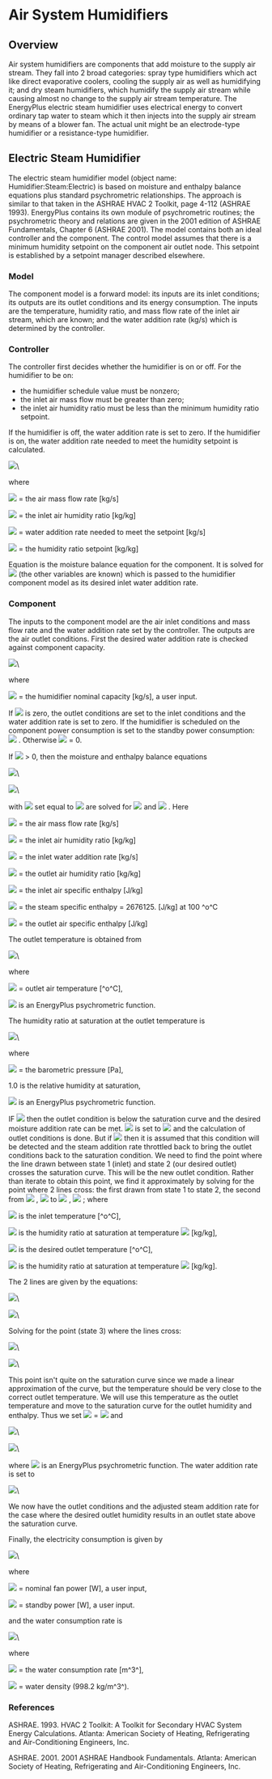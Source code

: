 # Air System Humidifiers

## Overview

Air system humidifiers are components that add moisture to the supply air stream. They fall into 2 broad categories: spray type humidifiers which act like direct evaporative coolers, cooling the supply air as well as humidifying it; and dry steam humidifiers, which humidify the supply air stream while causing almost no change to the supply air stream temperature. The EnergyPlus electric steam humidifier uses electrical energy to convert ordinary tap water to steam which it then injects into the supply air stream by means of a blower fan. The actual unit might be an electrode-type humidifier or a resistance-type humidifier.

## Electric Steam Humidifier

The electric steam humidifier model (object name: Humidifier:Steam:Electric) is based on moisture and enthalpy balance equations plus standard psychrometric relationships. The approach is similar to that taken in the ASHRAE HVAC 2 Toolkit, page 4-112 (ASHRAE 1993). EnergyPlus contains its own module of psychrometric routines; the psychrometric theory and relations are given in the 2001 edition of ASHRAE Fundamentals, Chapter 6 (ASHRAE 2001). The model contains both an ideal controller and the component. The control model assumes that there is a minimum humidity setpoint on the component air outlet node. This setpoint is established by a setpoint manager described elsewhere.

### Model

The component model is a forward model: its inputs are its inlet conditions; its outputs are its outlet conditions and its energy consumption. The inputs are the temperature, humidity ratio, and mass flow rate of the inlet air stream, which are known; and the water addition rate (kg/s) which is determined by the controller.

### Controller

The controller first decides whether the humidifier is on or off. For the humidifier to be on:

- the humidifier schedule value must be nonzero;
- the inlet air mass flow must be greater than zero;
- the inlet air humidity ratio must be less than the minimum humidity ratio setpoint.

If the humidifier is off, the water addition rate is set to zero. If the humidifier is on, the water addition rate needed to meet the humidity setpoint is calculated.

![](media/image5379.png)\


where

![](media/image5380.png)  = the air mass flow rate [kg/s]

![](media/image5381.png) = the inlet air humidity ratio [kg/kg]

![](media/image5382.png)  = water addition rate needed to meet the setpoint [kg/s]

![](media/image5383.png) = the humidity ratio setpoint [kg/kg]

Equation  is the moisture balance equation for the component. It is solved for ![](media/image5384.png)  (the other variables are known) which is passed to the humidifier component model as its desired inlet water addition rate.

### Component

The inputs to the component model are the air inlet conditions and mass flow rate and the water addition rate set by the controller. The outputs are the air outlet conditions. First the desired water addition rate is checked against component capacity.

![](media/image5385.png)\


where

![](media/image5386.png)  = the humidifier nominal capacity [kg/s], a user input.

If ![](media/image5387.png)  is zero, the outlet conditions are set to the inlet conditions and the water addition rate is set to zero. If the humidifier is scheduled on the component power consumption is set to the standby power consumption: ![](media/image5388.png) . Otherwise ![](media/image5389.png)  = 0.

If ![](media/image5390.png)  > 0, then the moisture and enthalpy balance equations

![](media/image5391.png)\


![](media/image5392.png)\


with ![](media/image5393.png)  set equal to ![](media/image5394.png)  are solved for ![](media/image5395.png)  and ![](media/image3284.png) . Here

![](media/image5396.png)  = the air mass flow rate [kg/s]

![](media/image5381.png) = the inlet air humidity ratio [kg/kg]

![](media/image5397.png)  = the inlet water addition rate [kg/s]

![](media/image5395.png)  = the outlet air humidity ratio [kg/kg]

![](media/image3276.png)  = the inlet air specific enthalpy [J/kg]

![](media/image5398.png)  = the steam specific enthalpy = 2676125.  [J/kg] at 100 ^o^C

![](media/image3284.png)  = the outlet air specific enthalpy [J/kg]

The outlet temperature is obtained from

![](media/image5399.png)\


where

![](media/image3815.png)  = outlet air temperature [^o^C],

![](media/image5400.png)  is an EnergyPlus psychrometric function.

The humidity ratio at saturation at the outlet temperature is

![](media/image5401.png)\


where

![](media/image5402.png)  = the barometric pressure [Pa],

1.0 is the relative humidity at saturation,

![](media/image5403.png)  is an EnergyPlus psychrometric function.

IF ![](media/image5404.png)  then the outlet condition is below the saturation curve and the desired moisture addition rate can be met. ![](media/image5405.png)  is set to ![](media/image5406.png)  and the calculation of outlet conditions is done. But if ![](media/image5407.png)  then it is assumed that this condition will be detected and the steam addition rate throttled back to bring the outlet conditions back to the saturation condition. We need to find the point where the line drawn between state 1 (inlet) and state 2 (our desired outlet) crosses the saturation curve. This will be the new outlet condition. Rather than iterate to obtain this point, we find it approximately by solving for the point where 2 lines cross: the first drawn from state 1 to state 2, the second from ![](media/image5408.png) , ![](media/image5409.png)  to ![](media/image5410.png) , ![](media/image5411.png) ; where

![](media/image5408.png)  is the inlet temperature [^o^C],

![](media/image5412.png)  is the humidity ratio at saturation at temperature ![](media/image5408.png)  [kg/kg],

![](media/image5410.png)  is the desired outlet temperature [^o^C],

![](media/image5413.png)  is the humidity ratio at saturation at temperature ![](media/image5410.png)  [kg/kg].

The 2 lines are given by the equations:

![](media/image5414.png)\


![](media/image5415.png)\


Solving for the point (state 3) where the lines cross:

![](media/image5416.png)\


![](media/image5417.png)\


This point isn't quite on the saturation curve since we made a linear approximation of the curve, but the temperature should be very close to the correct outlet temperature. We will use this temperature as the outlet temperature and move to the saturation curve for the outlet humidity and enthalpy. Thus we set ![](media/image3815.png)  = ![](media/image5418.png)  and

![](media/image5419.png)\


![](media/image5420.png)\


where ![](media/image5421.png)  is an EnergyPlus psychrometric function. The water addition rate is set to

![](media/image5422.png)\


We now have the outlet conditions and the adjusted steam addition rate for the case where the desired outlet humidity results in an outlet state above the saturation curve.

Finally, the electricity consumption is given by

![](media/image5423.png)\


where

![](media/image5424.png)  = nominal fan power [W], a user input,

![](media/image5425.png)  = standby power [W], a user input.

and the water consumption rate is

![](media/image5426.png)\


where

![](media/image5427.png)  = the water consumption rate [m^3^],

![](media/image5428.png)  = water density (998.2 kg/m^3^).

### References

ASHRAE. 1993. HVAC 2 Toolkit: A Toolkit for Secondary HVAC System Energy Calculations. Atlanta: American Society of Heating, Refrigerating and Air-Conditioning Engineers, Inc.

ASHRAE. 2001. 2001 ASHRAE Handbook Fundamentals. Atlanta: American Society of Heating, Refrigerating and Air-Conditioning Engineers, Inc.